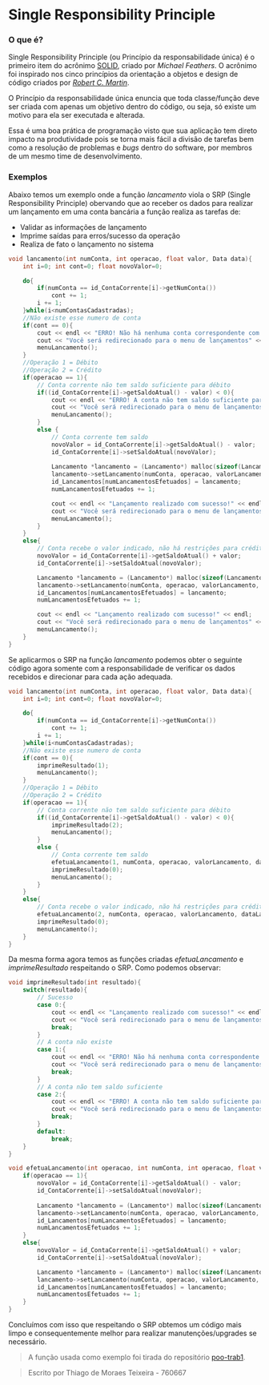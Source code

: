 # Single Responsibility Principle

### O que é?

Single Responsibility Principle (ou Princípio da responsabilidade única) é o 
primeiro item do acrônimo [SOLID](https://medium.com/desenvolvendo-com-paixao/o-que-%C3%A9-solid-o-guia-completo-para-voc%C3%AA-entender-os-5-princ%C3%ADpios-da-poo-2b937b3fc530),
criado por *Michael Feathers*.
O acrônimo foi inspirado nos cinco princípios da orientação a objetos e design de código criados por 
[*Robert C. Martin*](https://en.wikipedia.org/wiki/Robert_C._Martin).

O Princípio da responsabilidade única enuncia que toda classe/função deve ser criada com apenas um 
objetivo dentro do código, ou seja, só existe um motivo para ela ser executada e alterada.

Essa é uma boa prática de programação visto que sua aplicação tem direto impacto na produtividade 
pois se torna mais fácil a divisão de tarefas bem como a resolução de problemas e *bugs* dentro do software, 
por membros de um mesmo time de desenvolvimento.

### Exemplos 

Abaixo temos um exemplo onde a função *lancamento* viola o SRP (Single Responsibility Principle) obervando que ao receber
os dados para realizar um lançamento em uma conta bancária a função realiza as tarefas de:

*	Validar as informações de lançamento
*	Imprime saídas para erros/sucesso da operação
*	Realiza de fato o lançamento no sistema

```c++
void lancamento(int numConta, int operacao, float valor, Data data){
    int i=0; int cont=0; float novoValor=0;

    do{
        if(numConta == id_ContaCorrente[i]->getNumConta())
            cont += 1;
        i += 1;
    }while(i<numContasCadastradas);
    //Não existe esse numero de conta
    if(cont == 0){
        cout << endl << "ERRO! Não há nenhuma conta correspondente com o número inserido" << endl;
        cout << "Você será redirecionado para o menu de lançamentos" << endl;
        menuLancamento();
    }
    //Operação 1 = Débito
    //Operação 2 = Crédito
    if(operacao == 1){
    	// Conta corrente não tem saldo suficiente para débito
        if((id_ContaCorrente[i]->getSaldoAtual() - valor) < 0){
            cout << endl << "ERRO! A conta não tem saldo suficiente para o débito" << endl;
            cout << "Você será redirecionado para o menu de lançamentos" << endl;
            menuLancamento();        	
        }
        else {
        	// Conta corrente tem saldo 
            novoValor = id_ContaCorrente[i]->getSaldoAtual() - valor;
            id_ContaCorrente[i]->setSaldoAtual(novoValor);
            
            Lancamento *lancamento = (Lancamento*) malloc(sizeof(Lancamento));
            lancamento->setLancamento(numConta, operacao, valorLancamento, dataLancamento);
            id_Lancamentos[numLancamentosEfetuados] = lancamento;
            numLancamentosEfetuados += 1;

            cout << endl << "Lançamento realizado com sucesso!" << endl;
            cout << "Você será redirecionado para o menu de lançamentos" << endl;
            menuLancamento();
        }
    }
    else{
    	// Conta recebe o valor indicado, não há restrições para crédito
        novoValor = id_ContaCorrente[i]->getSaldoAtual() + valor;
        id_ContaCorrente[i]->setSaldoAtual(novoValor);

        Lancamento *lancamento = (Lancamento*) malloc(sizeof(Lancamento));
        lancamento->setLancamento(numConta, operacao, valorLancamento, dataLancamento);
        id_Lancamentos[numLancamentosEfetuados] = lancamento;
        numLancamentosEfetuados += 1;

        cout << endl << "Lançamento realizado com sucesso!" << endl;
        cout << "Você será redirecionado para o menu de lançamentos" << endl;
        menuLancamento();        
    }
}
```

Se aplicarmos o SRP na função *lancamento* podemos obter o seguinte código 
agora somente com a responsabilidade de verificar os dados recebidos e direcionar 
para cada ação adequada. 

```c++
void lancamento(int numConta, int operacao, float valor, Data data){
    int i=0; int cont=0; float novoValor=0;

    do{
        if(numConta == id_ContaCorrente[i]->getNumConta())
            cont += 1;
        i += 1;
    }while(i<numContasCadastradas);
    //Não existe esse numero de conta
    if(cont == 0){
    	imprimeResultado(1);
    	menuLancamento();
    }
    //Operação 1 = Débito
    //Operação 2 = Crédito
    if(operacao == 1){
    	// Conta corrente não tem saldo suficiente para débito
        if((id_ContaCorrente[i]->getSaldoAtual() - valor) < 0){
            imprimeResultado(2);
            menuLancamento();        	
        }
        else {
        	// Conta corrente tem saldo 
            efetuaLancamento(1, numConta, operacao, valorLancamento, dataLancamento);
            imprimeResultado(0);
            menuLancamento();
        }
    }
    else{
    	// Conta recebe o valor indicado, não há restrições para crédito
        efetuaLancamento(2, numConta, operacao, valorLancamento, dataLancamento);
        imprimeResultado(0);
        menuLancamento();        
    }
}
```

Da mesma forma agora temos as funções criadas *efetuaLancamento* e *imprimeResultado* 
respeitando o SRP. Como podemos observar:

```c++
void imprimeResultado(int resultado){
	switch(resultado){
		// Sucesso
		case 0:{
        	cout << endl << "Lançamento realizado com sucesso!" << endl;
        	cout << "Você será redirecionado para o menu de lançamentos" << endl;
        	break;
        }
        // A conta não existe 
        case 1:{
        	cout << endl << "ERRO! Não há nenhuma conta correspondente com o número inserido" << endl;
        	cout << "Você será redirecionado para o menu de lançamentos" << endl;
        	break;
        }
        // A conta não tem saldo suficiente
        case 2:{
        	cout << endl << "ERRO! A conta não tem saldo suficiente para o débito" << endl;
            cout << "Você será redirecionado para o menu de lançamentos" << endl;
            break;
        }
        default:
        	break;
	}
}
```

```c++
void efetuaLancamento(int operacao, int numConta, int operacao, float valor, Data data){
	if(operacao == 1){
		novoValor = id_ContaCorrente[i]->getSaldoAtual() - valor;
        id_ContaCorrente[i]->setSaldoAtual(novoValor);
            
        Lancamento *lancamento = (Lancamento*) malloc(sizeof(Lancamento));
        lancamento->setLancamento(numConta, operacao, valorLancamento, dataLancamento);
        id_Lancamentos[numLancamentosEfetuados] = lancamento;
        numLancamentosEfetuados += 1;
	}
	else{
		novoValor = id_ContaCorrente[i]->getSaldoAtual() + valor;
        id_ContaCorrente[i]->setSaldoAtual(novoValor);

        Lancamento *lancamento = (Lancamento*) malloc(sizeof(Lancamento));
        lancamento->setLancamento(numConta, operacao, valorLancamento, dataLancamento);
        id_Lancamentos[numLancamentosEfetuados] = lancamento;
        numLancamentosEfetuados += 1;
	}
}
```

Concluímos com isso que respeitando o SRP obtemos um código mais limpo e consequentemente melhor para realizar manutenções/upgrades se necessário. 


> A função usada como exemplo foi tirada do repositório [poo-trab1](https://github.com/thiagomtt/poo-trab1/tree/master).

> Escrito por Thiago de Moraes Teixeira - 760667
